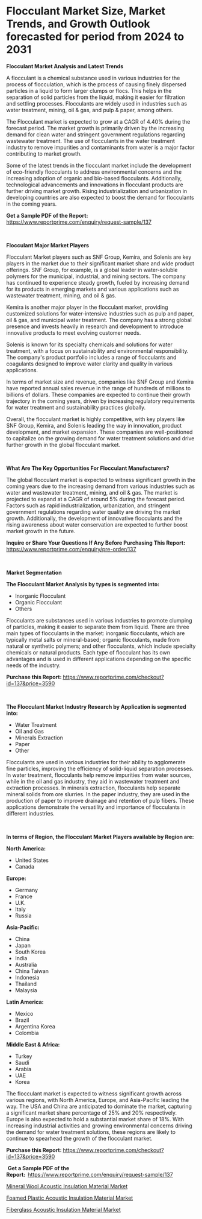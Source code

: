 <p><h1>Flocculant Market Size, Market Trends, and Growth Outlook forecasted for period from 2024 to 2031</h1></p><p><strong>Flocculant Market Analysis and Latest Trends</strong></p>
<p><p>A flocculant is a chemical substance used in various industries for the process of flocculation, which is the process of causing finely dispersed particles in a liquid to form larger clumps or flocs. This helps in the separation of solid particles from the liquid, making it easier for filtration and settling processes. Flocculants are widely used in industries such as water treatment, mining, oil & gas, and pulp & paper, among others.</p><p>The Flocculant market is expected to grow at a CAGR of 4.40% during the forecast period. The market growth is primarily driven by the increasing demand for clean water and stringent government regulations regarding wastewater treatment. The use of flocculants in the water treatment industry to remove impurities and contaminants from water is a major factor contributing to market growth.</p><p>Some of the latest trends in the flocculant market include the development of eco-friendly flocculants to address environmental concerns and the increasing adoption of organic and bio-based flocculants. Additionally, technological advancements and innovations in flocculant products are further driving market growth. Rising industrialization and urbanization in developing countries are also expected to boost the demand for flocculants in the coming years.</p></p>
<p><strong>Get a Sample PDF of the Report:&nbsp;</strong> <a href="https://www.reportprime.com/enquiry/request-sample/137">https://www.reportprime.com/enquiry/request-sample/137</a></p>
<p>&nbsp;</p>
<p><strong>Flocculant Major Market Players</strong></p>
<p><p>Flocculant Market players such as SNF Group, Kemira, and Solenis are key players in the market due to their significant market share and wide product offerings. SNF Group, for example, is a global leader in water-soluble polymers for the municipal, industrial, and mining sectors. The company has continued to experience steady growth, fueled by increasing demand for its products in emerging markets and various applications such as wastewater treatment, mining, and oil & gas.</p><p>Kemira is another major player in the flocculant market, providing customized solutions for water-intensive industries such as pulp and paper, oil & gas, and municipal water treatment. The company has a strong global presence and invests heavily in research and development to introduce innovative products to meet evolving customer needs.</p><p>Solenis is known for its specialty chemicals and solutions for water treatment, with a focus on sustainability and environmental responsibility. The company's product portfolio includes a range of flocculants and coagulants designed to improve water clarity and quality in various applications.</p><p>In terms of market size and revenue, companies like SNF Group and Kemira have reported annual sales revenue in the range of hundreds of millions to billions of dollars. These companies are expected to continue their growth trajectory in the coming years, driven by increasing regulatory requirements for water treatment and sustainability practices globally.</p><p>Overall, the flocculant market is highly competitive, with key players like SNF Group, Kemira, and Solenis leading the way in innovation, product development, and market expansion. These companies are well-positioned to capitalize on the growing demand for water treatment solutions and drive further growth in the global flocculant market.</p></p>
<p>&nbsp;</p>
<p><strong>What Are The Key Opportunities For Flocculant Manufacturers?</strong></p>
<p><p>The global flocculant market is expected to witness significant growth in the coming years due to the increasing demand from various industries such as water and wastewater treatment, mining, and oil & gas. The market is projected to expand at a CAGR of around 5% during the forecast period. Factors such as rapid industrialization, urbanization, and stringent government regulations regarding water quality are driving the market growth. Additionally, the development of innovative flocculants and the rising awareness about water conservation are expected to further boost market growth in the future.</p></p>
<p><strong>Inquire or Share Your Questions If Any Before Purchasing This Report:</strong> <a href="https://www.reportprime.com/enquiry/pre-order/137">https://www.reportprime.com/enquiry/pre-order/137</a></p>
<p>&nbsp;</p>
<p><strong>Market Segmentation</strong></p>
<p><strong>The Flocculant Market Analysis by types is segmented into:</strong></p>
<p><ul><li>Inorganic Flocculant</li><li>Organic Flocculant</li><li>Others</li></ul></p>
<p><p>Flocculants are substances used in various industries to promote clumping of particles, making it easier to separate them from liquid. There are three main types of flocculants in the market: inorganic flocculants, which are typically metal salts or mineral-based; organic flocculants, made from natural or synthetic polymers; and other flocculants, which include specialty chemicals or natural products. Each type of flocculant has its own advantages and is used in different applications depending on the specific needs of the industry.</p></p>
<p><strong>Purchase this Report:&nbsp;</strong><a href="https://www.reportprime.com/checkout?id=137&price=3590">https://www.reportprime.com/checkout?id=137&price=3590</a></p>
<p>&nbsp;</p>
<p><strong>The Flocculant Market Industry Research by Application is segmented into:</strong></p>
<p><ul><li>Water Treatment</li><li>Oil and Gas</li><li>Minerals Extraction</li><li>Paper</li><li>Other</li></ul></p>
<p><p>Flocculants are used in various industries for their ability to agglomerate fine particles, improving the efficiency of solid-liquid separation processes. In water treatment, flocculants help remove impurities from water sources, while in the oil and gas industry, they aid in wastewater treatment and extraction processes. In minerals extraction, flocculants help separate mineral solids from ore slurries. In the paper industry, they are used in the production of paper to improve drainage and retention of pulp fibers. These applications demonstrate the versatility and importance of flocculants in different industries.</p></p>
<p>&nbsp;</p>
<p><strong>In terms of Region, the Flocculant Market Players available by Region are:</strong></p>
<p>
    <p> <strong> North America: </strong>
        <ul>
            <li>United States</li>
            <li>Canada</li>
        </ul>
        </p> 
    <p> <strong> Europe: </strong>
        <ul>
            <li>Germany</li>
            <li>France</li>
            <li>U.K.</li>
            <li>Italy</li>
            <li>Russia</li>
        </ul>
        </p> 
    <p> <strong> Asia-Pacific: </strong>
        <ul>
            <li>China</li>
            <li>Japan</li>
            <li>South Korea</li>
            <li>India</li>
            <li>Australia</li>
            <li>China Taiwan</li>
            <li>Indonesia</li>
            <li>Thailand</li>
            <li>Malaysia</li>
        </ul>
        </p> 
    <p> <strong> Latin America: </strong>
        <ul>
            <li>Mexico</li>
            <li>Brazil</li>
            <li>Argentina Korea</li>
            <li>Colombia</li>
        </ul>
        </p> 
    <p> <strong> Middle East & Africa: </strong>
        <ul>
            <li>Turkey</li>
            <li>Saudi</li>
            <li>Arabia</li>
            <li>UAE</li>
            <li>Korea</li>
        </ul>
    </p>
    </p>
<p><p>The flocculant market is expected to witness significant growth across various regions, with North America, Europe, and Asia-Pacific leading the way. The USA and China are anticipated to dominate the market, capturing a significant market share percentage of 25% and 20% respectively. Europe is also expected to hold a substantial market share of 18%. With increasing industrial activities and growing environmental concerns driving the demand for water treatment solutions, these regions are likely to continue to spearhead the growth of the flocculant market.</p></p>
<p><strong>Purchase this Report: </strong><a href="https://www.reportprime.com/checkout?id=137&price=3590">https://www.reportprime.com/checkout?id=137&price=3590</a></p>
<p>&nbsp;<strong>Get a Sample PDF of the Report:&nbsp;&nbsp;</strong><a href="https://www.reportprime.com/enquiry/request-sample/137">https://www.reportprime.com/enquiry/request-sample/137</a></p>
<p><strong></strong></p>
<p><p><a href="https://view.publitas.com/reportprime-1/mineral-wool-acoustic-insulation-material-market-growth-market-trends-covid-19-impact-and-forecasts-for-period-from-2023-2030/">Mineral Wool Acoustic Insulation Material Market</a></p><p><a href="https://view.publitas.com/reportprime-1/foamed-plastic-acoustic-insulation-material-market-size-share-trends-analysis-report-by-application-regional-outlook-competitive-strategies-and-segment-forecasts-2023-2030/">Foamed Plastic Acoustic Insulation Material Market</a></p><p><a href="https://view.publitas.com/reportprime-1/fiberglass-acoustic-insulation-material-market-size-2023-2030-global-industrial-analysis-key-geographical-regions-market-share-top-key-players-product-types-and-forecast-research-report/">Fiberglass Acoustic Insulation Material Market</a></p></p>